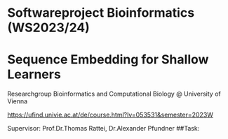 # Softwareproject Bioinformatics (WS2023/24) 
# Sequence Embedding for Shallow Learners
Researchgroup Bioinformatics and Computational Biology @ University of Vienna

https://ufind.univie.ac.at/de/course.html?lv=053531&semester=2023W 

Supervisor: Prof.Dr.Thomas Rattei, Dr.Alexander Pfundner
##Task:
